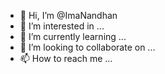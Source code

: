 - 👋 Hi, I’m @ImaNandhan
- 👀 I’m interested in ...
- 🌱 I’m currently learning ...
- 💞️ I’m looking to collaborate on ...
- 📫 How to reach me ...

<!---
ImaNandhan/ImaNandhan is a ✨ special ✨ repository because its `README.md` (this file) appears on your GitHub profile.
You can click the Preview link to take a look at your changes.
--->
